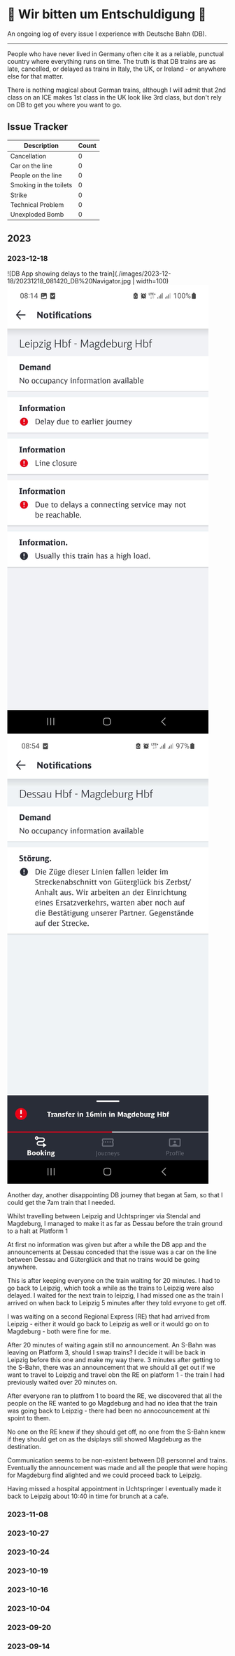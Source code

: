 # 🚝 Wir bitten um Entschuldigung 🚨

An ongoing log of every issue I experience with Deutsche Bahn (DB).

--------------------------------------------------------------------------------

People who have never lived in Germany often cite it as a reliable, punctual country where everything runs on time. The truth is that DB trains are as late, cancelled, or delayed as trains in Italy, the UK, or Ireland - or anywhere else for that matter.

There is nothing magical about German trains, although I will admit that 2nd class on an ICE makes 1st class in the UK look like 3rd class, but don't rely on DB to get you where you want to go.

## Issue Tracker

Description            | Count
---------------------- | -----
Cancellation           | 0
Car on the line        | 0
People on the line     | 0
Smoking in the toilets | 0
Strike                 | 0
Technical Problem      | 0
Unexploded Bomb        | 0

## 2023

### 2023-12-18

![DB App showing delays to the train](./images/2023-12-18/20231218_081420_DB%20Navigator.jpg | width=100)
![DB App showing delays to the train](./images/2023-12-18/20231218_081441_DB%20Navigator.jpg)
![DB App showing delays to the train](./images/2023-12-18/20231218_085445_DB%20Navigator.jpg)

Another day, another disappointing DB journey that began at 5am, so that I could get the 7am train that I needed.

Whilst travelling between Leipzig and Uchtspringer via Stendal and Magdeburg, I managed to make it as far as Dessau before the train ground to a halt at Platform 1

At first no information was given but after a while the DB app and the announcements at Dessau conceded that the issue was a car on the line between Dessau and Güterglück and that no trains would be going anywhere.

This is after keeping everyone on the train waiting for 20 minutes. I had to go back to Leipzig, which took a while as the trains to Leipzig were also delayed. I waited for the next train to leipzig, I had missed one as the train I arrived on when back to Leipzig 5 minutes after they told evryone to get off.

I was waiting on a second Regional Express (RE) that had arrived from Leipzig - either it would go back to Leipzig as well or it would go on to Magdeburg - both were fine for me.

After 20 minutes of waiting again still no announcement. An S-Bahn was leaving on Platform 3, should I swap trains? I decide it will be back in Leipzig before this one and make my way there. 3 minutes after getting to the S-Bahn, there was an announcement that we should all get out if we want to travel to Leipzig and travel obn the RE on platform 1 - the train I had previously waited over 20 minutes on.

After everyone ran to platfrom 1 to board the RE, we discovered that all the people on the RE wanted to go Magdeburg and had no idea that the train was going back to Leipzig - there had been no annocouncement at thi spoint to them.

No one on the RE knew if they should get off, no one from the S-Bahn knew if they should get on as the dsiplays still showed Magdeburg as the destination.

Communication seems to be non-existent between DB personnel and trains. Eventually the announcement was made and all the people that were hoping for Magdeburg find alighted and we could proceed back to Leipzig.

Having missed a hospital appointment in Uchtspringer I eventually made it back to Leipzig about 10:40 in time for brunch at a cafe.

### 2023-11-08

### 2023-10-27

### 2023-10-24

### 2023-10-19

### 2023-10-16

### 2023-10-04

### 2023-09-20

### 2023-09-14
